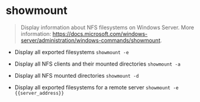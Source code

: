 # showmount
> Display information about NFS filesystems on Windows Server.
> More information: <https://docs.microsoft.com/windows-server/administration/windows-commands/showmount>.

- Display all exported filesystems
`showmount -e`

- Display all NFS clients and their mounted directories
`showmount -a`

- Display all NFS mounted directories
`showmount -d`

- Display all exported filesystems for a remote server
`showmount -e {{server_address}}`
